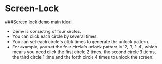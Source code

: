 # Screen-Lock

###Screen lock demo main idea: 
 - Demo is consisting of four circles.   
 - You can click each circle by several times.   
 - You can set each circle's click times to generate the unlock pattern.   
 - For example, you set the four circle's unlock pattern is '2, 3, 1, 4', which means you need click the first circle 2 times, the second circle 3 tiems, the third circle 1 time and the forth circle 4 times to unlock the screen.





